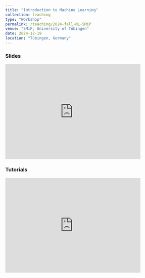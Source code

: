 ```yaml
---
title: "Introduction to Machine Learning"
collection: teaching
type: "Workshop"
permalink: /teaching/2024-fall-ML-SMiP
venue: "SMiP, University of Tübingen"
date: 2024-12-19
location: "Tübingen, Germany"
---
```


<!-- {% include base_path %} -->

<!-- naive password protection -->
<script>
    const password = "smip24";

    document.addEventListener("DOMContentLoaded", function() {
        const userPassword = prompt("Enter password to access this page:");
        if (userPassword !== password) {
            document.body.innerHTML = "<h1>Access denied</h1>";
        }
    });
</script>


### Slides

<iframe src="https://drive.google.com/embeddedfolderview?id=1-t7K_oENLJ54192cjvTejiuZXjPfsJXv#list" style="width:85%; height:300px; border:0;"></iframe>


### Tutorials

<iframe src="https://drive.google.com/embeddedfolderview?id=10EiREBfzM1-9niTGqHaFZlasS8-dqRF0#list" style="width:85%; height:300px; border:0;"></iframe>
